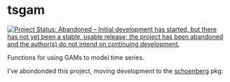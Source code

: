 # tsgam

[![Project Status: Abandoned – Initial development has started, but there has not yet been a stable, usable release; the project has been abandoned and the author(s) do not intend on continuing development.](http://www.repostatus.org/badges/latest/abandoned.svg)](http://www.repostatus.org/#abandoned)

Functions for using GAMs to model time series.

I've abondonded this project, moving development to the [schoenberg](https://github.com/gavinsimpson/schoenberg) pkg.

